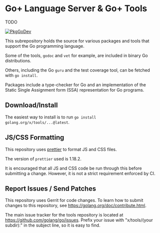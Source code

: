 # Go+ Language Server & Go+ Tools

TODO

[![PkgGoDev](https://pkg.go.dev/badge/golang.org/x/tools)](https://pkg.go.dev/golang.org/x/tools)

This subrepository holds the source for various packages and tools that support
the Go programming language.

Some of the tools, `godoc` and `vet` for example, are included in binary Go
distributions.

Others, including the Go `guru` and the test coverage tool, can be fetched with
`go install`.

Packages include a type-checker for Go and an implementation of the
Static Single Assignment form (SSA) representation for Go programs.

## Download/Install

The easiest way to install is to run `go install golang.org/x/tools/...@latest`.

## JS/CSS Formatting

This repository uses [prettier](https://prettier.io/) to format JS and CSS files.

The version of `prettier` used is 1.18.2.

It is encouraged that all JS and CSS code be run through this before submitting
a change. However, it is not a strict requirement enforced by CI.

## Report Issues / Send Patches

This repository uses Gerrit for code changes. To learn how to submit changes to
this repository, see https://golang.org/doc/contribute.html.

The main issue tracker for the tools repository is located at
https://github.com/golang/go/issues. Prefix your issue with "x/tools/(your
subdir):" in the subject line, so it is easy to find.
